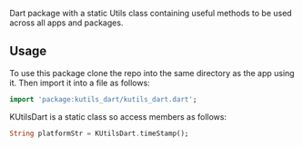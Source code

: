 Dart package with a static Utils class containing useful methods to be used
across all apps and packages.

## Usage

To use this package clone the repo into the same directory as the app using it.
Then import it into a file as follows:

```dart
import 'package:kutils_dart/kutils_dart.dart';
```

KUtilsDart is a static class so access members as follows:

```dart
String platformStr = KUtilsDart.timeStamp();
```

